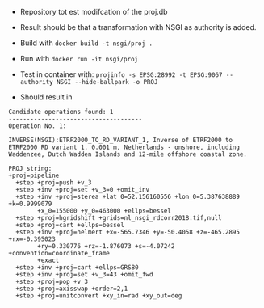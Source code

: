 * Repository tot est modifcation of the proj.db

* Result should be that a transformation with NSGI as authority is added.

* Build with ``` docker build -t nsgi/proj . ```

* Run with ``` docker run -it nsgi/proj ```

* Test in container with: ``` projinfo -s EPSG:28992 -t EPSG:9067 --authority NSGI --hide-ballpark -o PROJ ```

* Should result in 
```
Candidate operations found: 1
-------------------------------------
Operation No. 1:

INVERSE(NSGI):ETRF2000_TO_RD_VARIANT_1, Inverse of ETRF2000 to ETRF2000 RD variant 1, 0.001 m, Netherlands - onshore, including Waddenzee, Dutch Wadden Islands and 12-mile offshore coastal zone.

PROJ string:
+proj=pipeline
  +step +proj=push +v_3
  +step +inv +proj=set +v_3=0 +omit_inv
  +step +inv +proj=sterea +lat_0=52.156160556 +lon_0=5.387638889 +k=0.9999079
        +x_0=155000 +y_0=463000 +ellps=bessel
  +step +proj=hgridshift +grids=nl_nsgi_rdcorr2018.tif,null
  +step +proj=cart +ellps=bessel
  +step +inv +proj=helmert +x=-565.7346 +y=-50.4058 +z=-465.2895 +rx=-0.395023
        +ry=0.330776 +rz=-1.876073 +s=-4.07242 +convention=coordinate_frame
        +exact
  +step +inv +proj=cart +ellps=GRS80
  +step +inv +proj=set +v_3=43 +omit_fwd
  +step +proj=pop +v_3
  +step +proj=axisswap +order=2,1
  +step +proj=unitconvert +xy_in=rad +xy_out=deg
```

